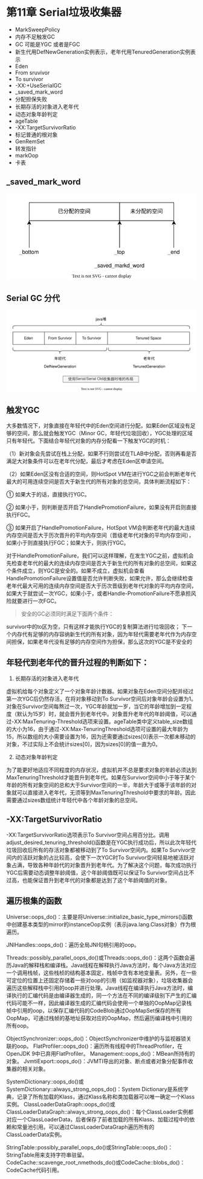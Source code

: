 # 第11章 Serial垃圾收集器

- MarkSweepPolicy
- 内存不足触发GC
- GC 可能是YGC 或者是FGC
- 新生代用DefNewGeneration实例表示，老年代用TenuredGeneration实例表示
- Eden
- From sruvivor
- To survivor
- -XX:+UseSerialGC
- _saved_mark_word
- 分配担保失败
- 长期存活的对象进入老年代
- 动态对象年龄判定
- ageTable
- -XX:TargetSurvivorRatio
- 标记普通的根对象
- GenRemSet
- 转发指针
- markOop
- 卡表


## _saved_mark_word

![saved-mark.drawio.svg](./images/saved-mark.drawio.svg)

## Serial GC 分代

![Serial-layout.drawio.svg](./images/Serial-layout.drawio.svg)

## 触发YGC

大多数情况下，对象直接在年轻代中的Eden空间进行分配，如果Eden区域没有足够的空间，那么就会触发YGC（Minor GC，年轻代垃圾回收），YGC处理的区域只有年轻代。下面结合年轻代对象的内存分配看一下触发YGC的时机：

（1）新对象会先尝试在栈上分配，如果不行则尝试在TLAB中分配，否则再看是否满足大对象条件可以在老年代分配，最后才考虑在Eden区申请空间。

（2）如果Eden区没有合适的空间，则HotSpot VM在进行YGC之前会判断老年代最大的可用连续空间是否大于新生代的所有对象的总空间，具体判断流程如下：

① 如果大于的话，直接执行YGC。

② 如果小于，则判断是否开启了HandlePromotionFailure，如果没有开启则直接执行FGC。

③ 如果开启了HandlePromotionFailure，HotSpot VM会判断老年代的最大连续内存空间是否大于历次晋升的平均内存空间（晋级老年代对象的平均内存空间），如果小于则直接执行FGC；如果大于，则执行YGC。

对于HandlePromotionFailure，我们可以这样理解，在发生YGC之前，虚拟机会先检查老年代的最大的连续内存空间是否大于新生代的所有对象的总空间，如果这个条件成立，则YGC是安全的。如果不成立，虚拟机会查看HandlePromotionFailure设置值是否允许判断失败，如果允许，那么会继续检查老年代最大可用的连续内存空间是否大于历次晋级到老年代对象的平均内存空间，如果大于就尝试一次YGC，如果小于，或者Handle-PromotionFailure不愿承担风险就要进行一次FGC。

> 安全的GC必须同时满足下面两个条件：

survivor中的to区为空，只有这样才能执行YGC的复制算法进行垃圾回收；
下一个内存代有足够的内存容纳新生代的所有对象，因为年轻代需要老年代作为内存空间担保，如果老年代没有足够的内存空间作为担保，那么这次的YGC是不安全的


## 年轻代到老年代的晋升过程的判断如下：

1. 长期存活的对象进入老年代

虚拟机给每个对象定义了一个对象年龄计数器。如果对象在Eden空间分配并经过第一次YGC后仍然存活，在将对象移动到To Survivor空间后对象年龄会设置为1。对象在Survivor空间每熬过一次，YGC年龄就加一岁，当它的年龄增加到一定程度（默认为15岁）时，就会晋升到老年代中。对象晋升老年代的年龄阈值，可以通过-XX:MaxTenuring-Threshold选项来设置。ageTable类中定义table_size数组的大小为16，由于通过-XX:Max-TenuringThreshold选项可设置的最大年龄为15，所以数组的大小需要设置为16，因为还需要通过sizes[0]表示一次都未移动的对象，不过实际上不会统计sizes[0]，因为sizes[0]的值一直为0。

2. 动态对象年龄判定

为了能更好地适应不同程度的内存状况，虚拟机并不总是要求对象的年龄必须达到MaxTenuringThreshold才能晋升到老年代。如果在Survivor空间中小于等于某个年龄的所有对象空间的总和大于Survivor空间的一半，年龄大于或等于该年龄的对象就可以直接进入老年代，无须等到MaxTenuringThreshold中要求的年龄。因此需要通过sizes数组统计年轻代中各个年龄对象的总空间。

## -XX:TargetSurvivorRatio

-XX:TargetSurvivorRatio选项表示To Survivor空间占用百分比。调用adjust_desired_tenuring_threshold()函数是在YGC执行成功后，所以此次年轻代垃圾回收后所有的存活对象都被移动到了To Survivor空间内。如果To Survivor空间内的活跃对象的占比较高，会使下一次YGC时To Survivor空间轻易地被活跃对象占满，导致各种年龄代的对象晋升到老年代。为了解决这个问题，每次成功执行YGC后需要动态调整年龄阈值，这个年龄阈值既可以保证To Survivor空间占比不过高，也能保证晋升到老年代的对象都是达到了这个年龄阈值的对象。

## 遍历根集的函数

Universe::oops_do()：主要是将Universe::initialize_basic_type_mirrors()函数中创建基本类型的mirror的instanceOop实例（表示java.lang.Class对象）作为根遍历。

JNIHandles::oops_do()：遍历全局JNI句柄引用的oop。

Threads::possibly_parallel_oops_do()或Threads::oops_do()：这两个函数会遍历Java的解释栈和编译栈。Java线程在解释执行Java方法时，每个Java方法对应一个调用栈帧，这些栈桢的结构基本固定，栈帧中含有本地变量表。另外，在一些可定位的位置上还固定存储着一些对oop的引用（如监视器对象），垃圾收集器会遍历这些解释栈中引用的oop并进行处理。Java线程在编译执行Java方法时，编译执行的汇编代码是由编译器生成的，同一个方法在不同的编译级别下产生的汇编代码可能不一样，因此编译器生成的汇编代码会使用一个单独的OopMap记录栈帧中引用的oop，以保存汇编代码的CodeBlob通过OopMapSet保存的所有OopMap，可通过栈帧的基地址获取对应的OopMap，然后遍历编译栈中引用的所有oop。

ObjectSynchronizer::oops_do()：ObjectSynchronizer中维护的与监视器锁关联的oop。
FlatProfiler::oops_do()：遍历所有线程中的ThreadProfiler，在OpenJDK 9中已弃用FlatProfiler。
Management::oops_do()：MBean所持有的对象。
JvmtiExport::oops_do()：JVMTI导出的对象、断点或者对象分配事件收集器的相关对象。

SystemDictionary::oops_do()或SystemDictionary::always_strong_oops_do()：System Dictionary是系统字典，记录了所有加载的Klass，通过Klass名称和类加载器可以唯一确定一个Klass实例。
ClassLoaderDataGraph::oops_do()或ClassLoaderDataGraph::always_strong_oops_do()：每个ClassLoader实例都对应一个ClassLoaderData，后者保存了前者加载的所有Klass、加载过程中的依赖和常量池引用。可以通过ClassLoaderDataGraph遍历所有的ClassLoaderData实例。

StringTable::possibly_parallel_oops_do()或StringTable::oops_do()：StringTable用来支持字符串驻留。
CodeCache::scavenge_root_nmethods_do()或CodeCache::blobs_do()：CodeCache代码引用。